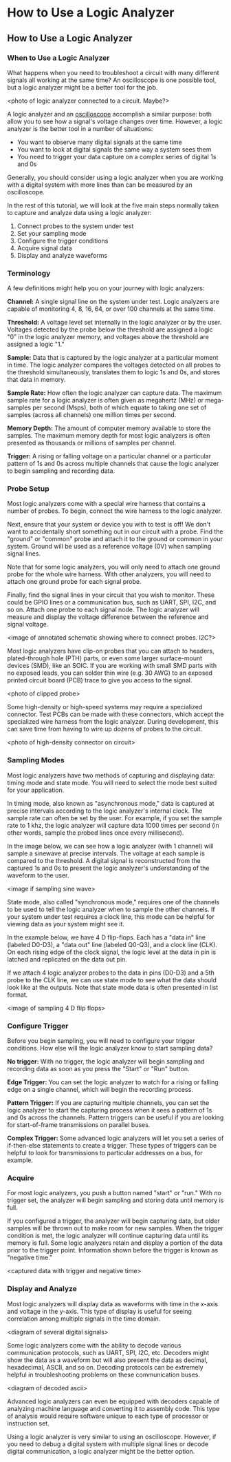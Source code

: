 # How to Use a Logic Analyzer

## How to Use a Logic Analyzer

### When to Use a Logic Analyzer

What happens when you need to troubleshoot a circuit with many different signals all working at the same time? An oscilloscope is one possible tool, but a logic analyzer might be a better tool for the job.

&lt;photo of logic analyzer connected to a circuit. Maybe?&gt;

A logic analyzer and an [oscilloscope](../oscilloscopes/what-is-an-oscilloscope.md) accomplish a similar purpose: both allow you to see how a signal's voltage changes over time. However, a logic analyzer is the better tool in a number of situations:

* You want to observe many digital signals  at the same time
* You want to look at digital signals the same way a system sees them
* You need to trigger your data capture on a complex series of digital 1s and 0s

Generally, you should consider using a logic analyzer when you are working with a digital system with more lines than can be measured by an oscilloscope.

In the rest of this tutorial, we will look at the five main steps normally taken to capture and analyze data using a logic analyzer:

1. Connect probes to the system under test
2. Set your sampling mode
3. Configure the trigger conditions
4. Acquire signal data
5. Display and analyze waveforms

### Terminology

A few definitions might help you on your journey with logic analyzers:

**Channel:** A single signal line on the system under test. Logic analyzers are capable of monitoring 4, 8, 16, 64, or over 100 channels at the same time.

**Threshold:** A voltage level set internally in the logic analyzer or by the user. Voltages detected by the probe below the threshold are assigned a logic "0" in the logic analyzer memory, and voltages above the threshold are assigned a logic "1."

**Sample:** Data that is captured by the logic analyzer at a particular moment in time. The logic analyzer compares the voltages detected on all probes to the threshold simultaneously, translates them to logic 1s and 0s, and stores that data in memory.

**Sample Rate:** How often the logic analyzer can capture data. The maximum sample rate for a logic analyzer is often given as megahertz \(MHz\) or mega-samples per second \(Msps\), both of which equate to taking one set of samples \(across all channels\) one million times per second.

**Memory Depth:** The amount of computer memory available to store the samples. The maximum memory depth for most logic analyzers is often presented as thousands or millions of samples per channel.

**Trigger:** A rising or falling voltage on a particular channel or a particular pattern of 1s and 0s across multiple channels that cause the logic analyzer to begin sampling and recording data. 

### Probe Setup

Most logic analyzers come with a special wire harness that contains a number of probes. To begin, connect the wire harness to the logic analyzer.

Next, ensure that your system or device you with to test is off! We don't want to accidentally short something out in our circuit with a probe. Find the "ground" or "common" probe and attach it to the ground or common in your system. Ground will be used as a reference voltage \(0V\) when sampling signal lines. 

Note that for some logic analyzers, you will only need to attach one ground probe for the whole wire harness. With other analyzers, you will need to attach one ground probe for each signal probe.

Finally, find the signal lines in your circuit that you wish to monitor. These could be GPIO lines or a communication bus, such as UART, SPI, I2C, and so on. Attach one probe to each signal node. The logic analyzer will measure and display the voltage difference between the reference and signal voltage.

&lt;image of annotated schematic showing where to connect probes. I2C?&gt;

Most logic analyzers have clip-on probes that you can attach to headers, plated-through hole \(PTH\) parts, or even some larger surface-mount devices \(SMD\), like an SOIC. If you are working with small SMD parts with no exposed leads, you can solder thin wire \(e.g. 30 AWG\) to an exposed printed circuit board \(PCB\) trace to give you access to the signal.

&lt;photo of clipped probe&gt;

Some high-density or high-speed systems may require a specialized connector. Test PCBs can be made with these connectors, which accept the specialized wire harness from the logic analyzer. During development, this can save time from having to wire up dozens of probes to the circuit. 

&lt;photo of high-density connector on circuit&gt;

### Sampling Modes

Most logic analyzers have two methods of capturing and displaying data: timing mode and state mode. You will need to select the mode best suited for your application.

In timing mode, also known as "asynchronous mode," data is captured at precise intervals according to the logic analyzer's internal clock. The sample rate can often be set by the user. For example, if you set the sample rate to 1 khz, the logic analyzer will capture data 1000 times per second \(in other words, sample the probed lines once every millisecond\).

In the image below, we can see how a logic analyzer \(with 1 channel\) will sample a sinewave at precise intervals. The voltage at each sample is compared to the threshold. A digital signal is reconstructed from the captured 1s and 0s to present the logic analyzer's understanding of the waveform to the user.

&lt;image if sampling sine wave&gt;

State mode, also called "synchronous mode," requires one of the channels to be used to tell the logic analyzer when to sample the other channels. If your system under test requires a clock line, this mode can be helpful for viewing data as your system might see it.

In the example below, we have 4 D flip-flops. Each has a "data in" line \(labeled D0-D3\), a "data out" line \(labeled Q0-Q3\), and a clock line \(CLK\). On each rising edge of the clock signal, the logic level at the data in pin is latched and replicated on the data out pin.

If we attach 4 logic analyzer probes to the data in pins \(D0-D3\) and a 5th probe to the CLK line, we can use state mode to see what the data should look like at the outputs. Note that state mode data is often presented in list format.

&lt;image of sampling 4 D flip flops&gt;

### Configure Trigger

Before you begin sampling, you will need to configure your trigger conditions. How else will the logic analyzer know to start sampling data?

**No trigger:** With no trigger, the logic analyzer will begin sampling and recording data as soon as you press the "Start" or "Run" button.

**Edge Trigger:** You can set the logic analyzer to watch for a rising or falling edge on a single channel, which will begin the recording process.

**Pattern Trigger:** If you are capturing multiple channels, you can set the logic analyzer to start the capturing process when it sees a pattern of 1s and 0s across the channels. Pattern triggers can be useful if you are looking for start-of-frame transmissions on parallel buses.

**Complex Trigger:** Some advanced logic analyzers will let you set a series of if-then-else statements to create a trigger. These types of triggers can be helpful to look for transmissions to particular addresses on a bus, for example.

### Acquire

For most logic analyzers, you push a button named "start" or "run." With no trigger set, the analyzer will begin sampling and storing data until memory is full.

If you configured a trigger, the analyzer will begin capturing data, but older samples will be thrown out to make room for new samples. When the trigger condition is met, the logic analyzer will continue capturing data until its memory is full. Some logic analyzers retain and display a portion of the data prior to the trigger point. Information shown before the trigger is known as "negative time."

&lt;captured data with trigger and negative time&gt;

### Display and Analyze

Most logic analyzers will display data as waveforms with time in the x-axis and voltage in the y-axis. This type of display is useful for seeing correlation among multiple signals in the time domain.

&lt;diagram of several digital signals&gt;

Some logic analyzers come with the ability to decode various communication protocols, such as UART, SPI, I2C, etc. Decoders might show the data as a waveform but will also present the data as decimal, hexadecimal, ASCII, and so on. Decoding protocols can be extremely helpful in troubleshooting problems on these communication buses.

&lt;diagram of decoded ascii&gt;

Advanced logic analyzers can even be equipped with decoders capable of analyzing machine language and converting it to assembly code. This type of analysis would require software unique to each type of processor or instruction set.

Using a logic analyzer is very similar to using an oscilloscope. However, if you need to debug a digital system with multiple signal lines or decode digital communication, a logic analyzer might be the better option.


